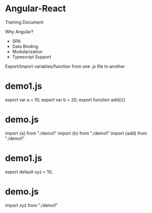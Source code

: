 # Angular-React
Training Document

Why Angular?
  - SPA
  - Data Binding
  - Modularization
  - Typescript Support
  
Export/Import variables/function from one .js file to another

demo1.js
===========================
export var a = 10;
export var b = 20;
export function add(){}

demo.js
===========================
import {a} from "./demo1"
import {b} from "./demo1"
import {add} from "./demo1"

demo1.js
===========================
export default xyz = 10;

demo.js
===========================
import xyz from "./demo1"


  

